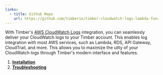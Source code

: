 ```yaml
---
links:
  - title: Github Repo
    url: https://github.com/timberio/timber-cloudwatch-logs-lambda-function
---
```

With Timber's [AWS CloudWatch Logs](http://docs.aws.amazon.com/AmazonCloudWatch/latest/logs/WhatIsCloudWatchLogs.html) integration, you can seamlessly deliver your CloudWatch logs to your Timber account. This enables log integration with most AWS services, such as Lambda, RDS, API Gateway, CloudTrail, and more. This allows you to maximize the ulity of your CloudWatch logs through Timber's modern interface and features.

1. [**Installation**](/platforms/aws-cloudwatch-logs/installation)
2. [**Troubleshooting**](/platforms/aws-cloudwatch-logs/troubleshooting)

